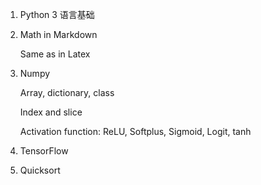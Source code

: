 1. Python 3 语言基础

2. Math in Markdown

   Same as in Latex

3. Numpy

   Array, dictionary, class

   Index and slice

   Activation function: ReLU, Softplus, Sigmoid, Logit, tanh

4. TensorFlow

5. Quicksort